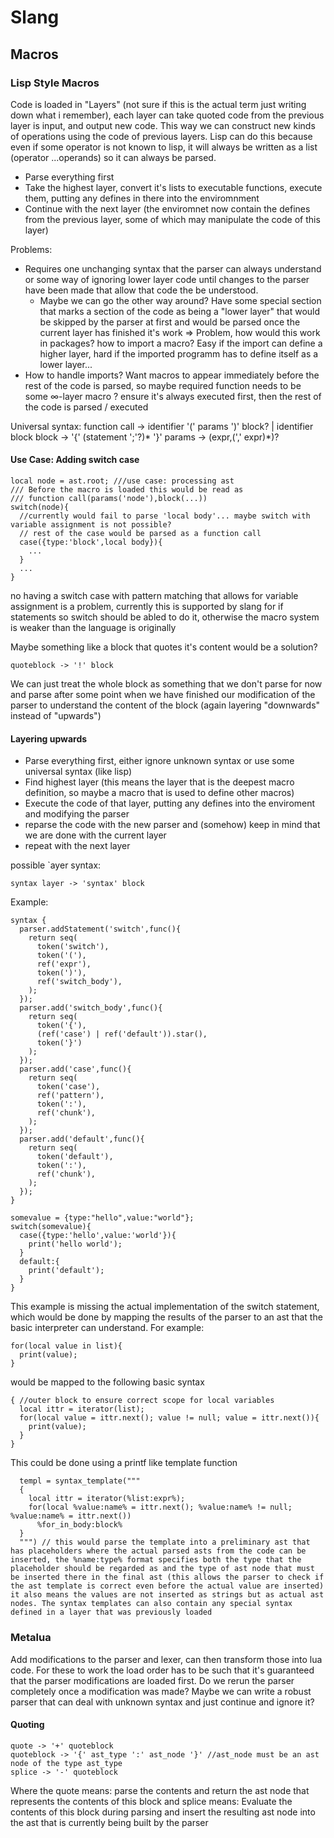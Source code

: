 # Slang
## Macros
### Lisp Style Macros
Code is loaded in "Layers" (not sure if this is the actual term just writing down what i remember), each layer can take quoted code from the previous layer is input, and output new code. This way we can construct new kinds of operations using the code of previous layers. Lisp can do this because even if some operator is not known to lisp, it will always be written as a list (operator ...operands) so it can always be parsed.
- Parse everything first
- Take the highest layer, convert it's lists to executable functions, execute them, putting any defines in there into the enviromnment
- Continue with the next layer (the enviromnet now contain the defines from the previous layer, some of which may manipulate the code of this layer)

Problems: 
- Requires one unchanging syntax that the parser can always understand or some way of ignoring lower layer code until changes to the parser have been made that allow that code the be understood.
  - Maybe we can go the other way around? Have some special section that marks a section of the code as being a "lower layer" that would be skipped by the parser at first and would be parsed once the current layer has finished it's work => Problem, how would this work in packages? how to import a macro? Easy if the import can define a higher layer, hard if the imported programm has to define itself as a lower layer...
- How to handle imports? Want macros to appear immediately before the rest of the code is parsed, so maybe required function needs to be some ∞-layer macro ? ensure it's always executed first, then the rest of the code is parsed / executed

Universal syntax:
function call -> identifier '(' params ')' block? | identifier block
block -> '{' (statement ';'?)* '}'
params -> (expr,(',' expr)*)?

#### Use Case: Adding switch case
```slang
local node = ast.root; ///use case: processing ast
/// Before the macro is loaded this would be read as
/// function call(params('node'),block(...))
switch(node){
  //currently would fail to parse 'local body'... maybe switch with variable assignment is not possible?
  // rest of the case would be parsed as a function call
  case({type:'block',local body}){
    ...
  }
  ...
}
```
no having a switch case with pattern matching that allows for variable assignment is a problem, currently this is supported by slang for if statements so switch should be abled to do it, otherwise the macro system is weaker than the language is originally

Maybe something like a block that quotes it's content would be a solution?
```slang
quoteblock -> '!' block
```
We can just treat the whole block as something that we don't parse for now and parse after some point when we have finished our modification of the parser to understand the content of the block (again layering "downwards" instead of "upwards")

#### Layering upwards
- Parse everything first, either ignore unknown syntax or use some universal syntax (like lisp)
- Find highest layer (this means the layer that is the deepest macro definition, so maybe a macro that is used to define other macros)
- Execute the code of that layer, putting any defines into the enviroment and modifying the parser
- reparse the code with the new parser and (somehow) keep in mind that we are done with the current layer
- repeat with the next layer

possible `ayer syntax:
``` ebnf 
syntax layer -> 'syntax' block
``` 
Example:

``` slang
syntax {
  parser.addStatement('switch',func(){
    return seq(
      token('switch'),
      token('('),
      ref('expr'),
      token(')'),
      ref('switch_body'),
    );
  });
  parser.add('switch_body',func(){
    return seq(
      token('{'),
      (ref('case') | ref('default')).star(),
      token('}')
    );
  });
  parser.add('case',func(){
    return seq(
      token('case'),
      ref('pattern'),
      token(':'),
      ref('chunk'),
    );
  });
  parser.add('default',func(){
    return seq(
      token('default'),
      token(':'),
      ref('chunk'),
    );
  });
}

somevalue = {type:"hello",value:"world"};
switch(somevalue){
  case({type:'hello',value:'world'}){
    print('hello world');
  }
  default:{
    print('default');
  }
}
```
This example is missing the actual implementation of the switch statement, which would be done by mapping the results of the parser to an ast that the basic interpreter can understand.
For example:
``` slang
for(local value in list){
  print(value);
}
```
would be mapped to the following basic syntax
``` slang
{ //outer block to ensure correct scope for local variables
  local ittr = iterator(list);
  for(local value = ittr.next(); value != null; value = ittr.next()){
    print(value);
  } 
}
```
This could be done using a printf like template function
``` slang
  templ = syntax_template("""
  { 
    local ittr = iterator(%list:expr%);
    for(local %value:name% = ittr.next(); %value:name% != null; %value:name% = ittr.next())
      %for_in_body:block%
  }
  """) // this would parse the template into a preliminary ast that has placeholders where the actual parsed asts from the code can be inserted, the %name:type% format specifies both the type that the placeholder should be regarded as and the type of ast node that must be inserted there in the final ast (this allows the parser to check if the ast template is correct even before the actual value are inserted) it also means the values are not inserted as strings but as actual ast nodes. The syntax templates can also contain any special syntax defined in a layer that was previously loaded
```

### Metalua
Add modifications to the parser and lexer, can then transform those into lua code. For these to work the load order has to be such that it's guaranteed that the parser modifications are loaded first.
Do we rerun the parser completely once a modification was made?
Maybe we can write a robust parser that can deal with unknown syntax and just continue and ignore it? 


#### Quoting
```ebnf
quote -> '+' quoteblock
quoteblock -> '{' ast_type ':' ast_node '}' //ast_node must be an ast node of the type ast_type
splice -> '-' quoteblock
```

Where the quote means:
parse the contents and return the ast node that represents the contents of this block
and splice means:
Evaluate the contents of this block during parsing and insert the resulting ast node into the ast that is currently being built by the parser